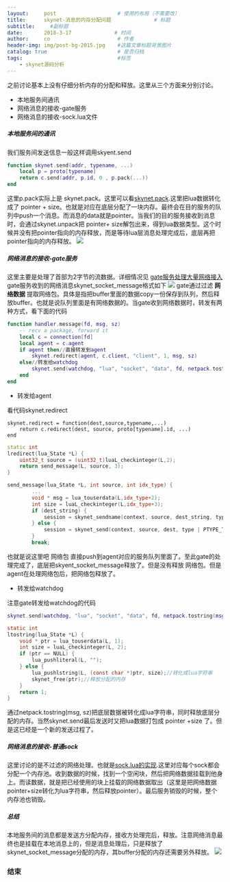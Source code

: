 ```yaml
---
layout:     post                    # 使用的布局（不需要改）
title:      skynet-消息的内存分配问题              # 标题 
subtitle:     #副标题
date:       2018-3-17              # 时间
author:     co                      # 作者
header-img: img/post-bg-2015.jpg    #这篇文章标题背景图片
catalog: true                       # 是否归档
tags:                               #标签
    - skynet源码分析
---
```

之前讨论基本上没有仔细分析内存的分配和释放。这里从三个方面来分别讨论。
- 本地服务间通讯
- 网络消息的接收-gate服务
- 网络消息的接收-sock.lua文件


##### 本地服务间的通讯
我们服务间发送信息一般这样调用skyent.send
```lua
function skynet.send(addr, typename, ...)
	local p = proto[typename]
	return c.send(addr, p.id, 0 , p.pack(...))
end
```
这里p.pack实际上是 skynet.pack。这里可以看[skynet.pack](https://whatplane.github.io/2018/03/17/skynet-skynet.pack/).这里把lua数据转化成了 pointer + size。也就是对应在底层分配了一块内存。最终会在目的服务的队列中push一个消息。而消息的data就是pointer。当我们的目的服务接收到消息时，会通过skynet.unpack把 pointer+ size解包出来，得到lua数据类型。这个时候并没有把pointer指向的内存释放，而是等待lua层消息处理完成后，底层再把pointer指向的内存释放。
![](https://gitee.com/whatplane/resource/raw/master/img/xx_20190424185951.png)
##### 网络消息的接收-gate服务
这里主要是处理了首部为2字节的流数据。详细情况见 [gate服务处理大量网络接入](https://whatplane.github.io/2018/03/17/skynet-gate/)gate服务收到的网络消息skynet_socket_message格式如下 
![](https://gitee.com/whatplane/resource/raw/master/img/xx_20190424193040.png)
gate通过过滤 **网络数据** 提取网络包。具体是指把buffer里面的数据copy一份保存到队列，然后释放buffer。也就是说队列里面是有网络数据的。当gate收到网络数据时，转发有两种方式，看下面的代码

```lua
function handler.message(fd, msg, sz)
	-- recv a package, forward it
	local c = connection[fd]
	local agent = c.agent
	if agent then//直接转发到agent
		skynet.redirect(agent, c.client, "client", 1, msg, sz)
	else//转发给watchdog
		skynet.send(watchdog, "lua", "socket", "data", fd, netpack.tostring(msg, sz))
	end
end
```

- 转发给agent


看代码skynet.redirect

```
skynet.redirect = function(dest,source,typename,...)
	return c.redirect(dest, source, proto[typename].id, ...)
end
```

```cpp
static int
lredirect(lua_State *L) {
	uint32_t source = (uint32_t)luaL_checkinteger(L,2);
	return send_message(L, source, 3);
}

send_message(lua_State *L, int source, int idx_type) {
		...
		void * msg = lua_touserdata(L,idx_type+2);
		int size = luaL_checkinteger(L,idx_type+3);
		if (dest_string) {
			session = skynet_sendname(context, source, dest_string, type | PTYPE_TAG_DONTCOPY, session, msg, size);
		} else {
			session = skynet_send(context, source, dest, type | PTYPE_TAG_DONTCOPY, session, msg, size);
		}
		break;
```

也就是说这里吧 网络包 直接push到agent对应的服务队列里面了。至此gate的处理完成了，底层把skyent_socket_message释放了。但是没有释放 网络包。但是agent在处理网络包后，把网络包释放了。

- 转发给watchdog


注意gate转发给watchdog的代码


```lua
skynet.send(watchdog, "lua", "socket", "data", fd, netpack.tostring(msg, sz))
```

```c
static int
ltostring(lua_State *L) {
	void * ptr = lua_touserdata(L, 1);
	int size = luaL_checkinteger(L, 2);
	if (ptr == NULL) {
		lua_pushliteral(L, "");
	} else {
		lua_pushlstring(L, (const char *)ptr, size);//转化成lua字符串
		skynet_free(ptr);//释放分配的内存
	}
	return 1;
}

```

通过netpack.tostring(msg, sz)把底层数据被转化成lua字符串，同时释放底层分配的内存。当然skynet.send最后发送时又把lua数据打包成 pointer +size 了。但是这已经是一个新的发送过程了。
##### 网络消息的接收-普通sock
这里讨论的是不过滤的网络处理。也就是[sock.lua的实现](https://whatplane.github.io/2018/03/17/skynet-lua%E5%B1%82%E8%AF%BB%E5%86%99%E6%95%B0%E6%8D%AE/).这里对应每个sock都会分配一个内存池。收到数据的时候，找到一个空闲块，然后把网络数据挂载到他身上。而读数据，就是把已经使用的块上挂载的网络数据取出（这里是把网络数据pointer+size转化为lua字符串，然后释放pointer）。最后服务销毁的时候，整个内存池也销毁。
##### 总结
本地服务间的消息都是发送方分配内存，接收方处理完后，释放。注意网络消息最终也是挂载在本地消息上的，但是消息处理后，只是释放了skynet_socket_message分配的内存，其buffer分配的内存还需要另外释放。
![](https://gitee.com/whatplane/resource/raw/master/img/xx_20190425114500-min.png)

### 结束